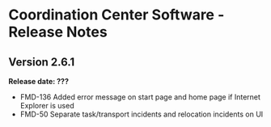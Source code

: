 # Coordination Center Software - Release Notes

## Version 2.6.1

**Release date: ???**

* FMD-136 Added error message on start page and home page if Internet Explorer is used
* FMD-50 Separate task/transport incidents and relocation incidents on UI
